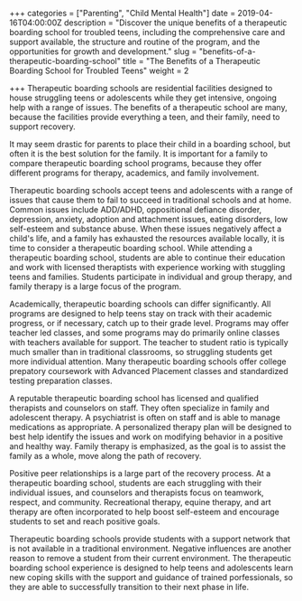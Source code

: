 +++
categories = ["Parenting", "Child Mental Health"]
date = 2019-04-16T04:00:00Z
description = "Discover the unique benefits of a therapeutic boarding school for troubled teens, including the comprehensive care and support available, the structure and routine of the program, and the opportunities for growth and development."
slug = "benefits-of-a-therapeutic-boarding-school"
title = "The Benefits of a Therapeutic Boarding School for Troubled Teens"
weight = 2

+++
Therapeutic boarding schools are residential facilities designed to house struggling teens or adolescents while they get intensive, ongoing help with a range of issues. The benefits of a therapeutic school are many, because the facilities provide everything a teen, and their family, need to support recovery.

It may seem drastic for parents to place their child in a boarding school, but often it is the best solution for the family. It is important for a family to compare therapeutic boarding school programs, because they offer different programs for therapy, academics, and family involvement.

Therapeutic boarding schools accept teens and adolescents with a range of issues that cause them to fail to succeed in traditional schools and at home. Common issues include ADD/ADHD, oppositional defiance disorder, depression, anxiety, adoption and attachment issues, eating disorders, low self-esteem and substance abuse. When these issues negatively affect a child's life, and a family has exhausted the resources available locally, it is time to consider a therapeutic boarding school. While attending a therapeutic boarding school, students are able to continue their education and work with licensed theraptists with experience working with stuggling teens and families. Students participate in individual and group therapy, and family therapy is a large focus of the program.

Academically, therapeutic boarding schools can differ significantly. All programs are designed to help teens stay on track with their academic progress, or if necessary, catch up to their grade level. Programs may offer teacher led classes, and some programs may do primarily online classes with teachers available for support. The teacher to student ratio is typically much smaller than in traditional classrooms, so struggling students get more individual attention. Many therapeutic boarding schools offer college prepatory coursework with Advanced Placement classes and standardized testing preparation classes.

A reputable therapeutic boarding school has licensed and qualified therapists and counselors on staff. They often specialize in family and adolescent therapy. A psychiatrist is often on staff and is able to manage medications as appropriate. A personalized therapy plan will be designed to best help identify the issues and work on modifying behavior in a positive and healthy way. Family therapy is emphasized, as the goal is to assist the family as a whole, move along the path of recovery.

Positive peer relationships is a large part of the recovery process. At a therapeutic boarding school, students are each struggling with their individual issues, and counselors and therapists focus on teamwork, respect, and community. Recreational therapy, equine therapy, and art therapy are often incorporated to help boost self-esteem and encourage students to set and reach positive goals.

Therapeutic boarding schools provide students with a support network that is not available in a traditional environment. Negative influences are another reason to remove a student from their current environment. The therapeutic boarding school experience is designed to help teens and adolescents learn new coping skills with the support and guidance of trained porfessionals, so they are able to successfully transition to their next phase in life.